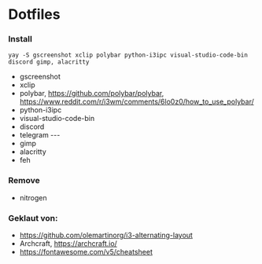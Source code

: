 # Dotfiles

### Install
```yay -S gscreenshot xclip polybar python-i3ipc visual-studio-code-bin discord gimp, alacritty```
* gscreenshot
* xclip
* polybar, https://github.com/polybar/polybar, https://www.reddit.com/r/i3wm/comments/6lo0z0/how_to_use_polybar/
* python-i3ipc
* visual-studio-code-bin
* discord
* telegram ---
* gimp
* alacritty
* feh

### Remove
* nitrogen


### Geklaut von:
* https://github.com/olemartinorg/i3-alternating-layout
* Archcraft, https://archcraft.io/
* https://fontawesome.com/v5/cheatsheet
